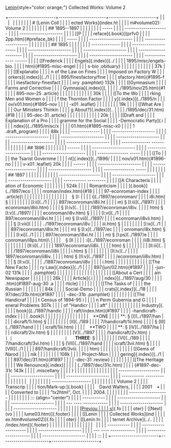 [Lenin](../lifework/worklife/index.htm){style="color: orange;"}
Collected Works: Volume 2

+-----------------------+-----------------------+-----------------------+
|                       |                       |                       |
|                       |                       |                       |
|                       | # [Lenin Coll         |                       |
|                       | ected Works](index.ht |                       |
|                       | m#volume02): Volume 2 |                       |
|                       |                       |                       |
|                       | ## 1895\--1897        |                       |
|                       |                       |                       |
|                       |   -----               |                       |
|                       | --------------------- |                       |
|                       | --------------------- |                       |
|                       |    [[P                |                       |
|                       | reface]{.book}](prfv0 |                       |
|                       | 2pp.htm){#preface_bk} |                       |
|                       |   -----               |                       |
|                       | --------------------- |                       |
|                       | --------------------- |                       |
|                       |                       |                       |
|                       | ## 1895               |                       |
|                       |                       |                       |
|                       |   --------------      |                       |
|                       | --------------------- |                       |
|                       | --------------------- |                       |
|                       | --------------------- |                       |
|                       | --------------------- |                       |
|                       | --------------------- |                       |
|                       | --------------------- |                       |
|                       | -------------- ------ |                       |
|                       |   [[Frederick         |                       |
|                       |  Engels]{.index}](../ |                       |
|                       | 1895/misc/engels-bio. |                       |
|                       | htm){#1895-misc-engel |                       |
|                       | s-bio .obituary}      |                       |
|                       |                       |                       |
|                       |                       |                       |
|                       |                   37k |                       |
|                       |   [[Explanatio        |                       |
|                       | n of the Law on Fines |                       |
|                       |  Imposed on Factory W |                       |
|                       | orkers]{.index}](../1 |                       |
|                       | 895/finesfactory/fine |                       |
|                       | sfactory.htm){#1895-f |                       |
|                       | inesfactory-finesfact |                       |
|                       | ory .pamphlet}   132k |                       |
|                       |   [[Gymnasium         |                       |
|                       |  Farms and Corrective |                       |
|                       |  Gymnasia]{.index}](. |                       |
|                       | ./1895/nov/25.htm){#1 |                       |
|                       | 895-nov-25 .article}  |                       |
|                       |                       |                       |
|                       |                       |                       |
|                       |                   30k |                       |
|                       |   [[To the Wo         |                       |
|                       | rking Men and Women o |                       |
|                       | f the Thornton Factor |                       |
|                       | y]{.index}](../1895/n |                       |
|                       | ov/x01.htm){#1895-nov |                       |
|                       | -x01 .leaflet}        |                       |
|                       |                       |                       |
|                       |                   19k |                       |
|                       |   [[What Are          |                       |
|                       | Our Ministers Thinkin |                       |
|                       | g About?]{.index}](.. |                       |
|                       | /1895/dec/31.htm){#18 |                       |
|                       | 95-dec-31 .article}   |                       |
|                       |                       |                       |
|                       |                       |                       |
|                       |                   20k |                       |
|                       |   [[Draft and         |                       |
|                       |  Explanation of a Pro |                       |
|                       | gramme for the Social |                       |
|                       | -Democratic Party]{.i |                       |
|                       | ndex}](../1895/misc/x |                       |
|                       | 01.htm){#1895-misc-x0 |                       |
|                       | 1 .draft_program}     |                       |
|                       |                   88k |                       |
|                       |   --------------      |                       |
|                       | --------------------- |                       |
|                       | --------------------- |                       |
|                       | --------------------- |                       |
|                       | --------------------- |                       |
|                       | --------------------- |                       |
|                       | --------------------- |                       |
|                       | -------------- ------ |                       |
|                       |                       |                       |
|                       | ## 1896               |                       |
|                       |                       |                       |
|                       |   ------              |                       |
|                       | --------------------- |                       |
|                       | --------------------- |                       |
|                       | --------------------- |                       |
|                       | --------------- ----- |                       |
|                       |   [[To                |                       |
|                       |  the Tsarist Governme |                       |
|                       | nt]{.index}](../1896/ |                       |
|                       | nov/x01.htm){#1896-no |                       |
|                       | v-x01 .leaflet}   20k |                       |
|                       |   ------              |                       |
|                       | --------------------- |                       |
|                       | --------------------- |                       |
|                       | --------------------- |                       |
|                       | --------------- ----- |                       |
|                       |                       |                       |
|                       | ## 1897               |                       |
|                       |                       |                       |
|                       |                       |                       |
|                       |  -------------------- |                       |
|                       | --------------------- |                       |
|                       | --------------------- |                       |
|                       | ----------- --------- |                       |
|                       |   [[A Characteris     |                       |
|                       | ation of Economic     |                       |
|                       |                       |                       |
|                       |                  524k |                       |
|                       |   Romanticism         |                       |
|                       | ]{.book}](../1897/eco |                       |
|                       | nroman/index.htm){#18 |                       |
|                       | 97-econroman-index    |                       |
|                       |   .article}\          |                       |
|                       |                       |                       |
|                       |                       |                       |
|                       |                       |                       |
|                       |   `   ` § [I:         |                       |
|                       | i](../1897/econroman/ |                       |
|                       | i8i.htm) §            |                       |
|                       |                       |                       |
|                       |   [I:ii](../1         |                       |
|                       | 897/econroman/i8ii.ht |                       |
|                       | m) § [I:iii](../1897/ |                       |
|                       | econroman/i8iii.htm)  |                       |
|                       |   § [I:iv](..         |                       |
|                       | /1897/econroman/i8iv. |                       |
|                       | htm) § [I:v](../1897/ |                       |
|                       | econroman/i8v.htm) §  |                       |
|                       |   [I:vi](../1         |                       |
|                       | 897/econroman/i8vi.ht |                       |
|                       | m) § [I:vii](../1897/ |                       |
|                       | econroman/i8vii.htm)  |                       |
|                       |   § [I:viii](         |                       |
|                       | ../1897/econroman/i8v |                       |
|                       | iii.htm) §            |                       |
|                       |                       |                       |
|                       |   [I:ix](../1         |                       |
|                       | 897/econroman/i8ix.ht |                       |
|                       | m) § [I:x](../1897/ec |                       |
|                       | onroman/i8x.htm) §    |                       |
|                       |   [I:xi](../1         |                       |
|                       | 897/econroman/i8xi.ht |                       |
|                       | m) § [I:ps](../1897/e |                       |
|                       | conroman/i8ps.htm)\   |                       |
|                       |   `   ` § [II         |                       |
|                       | :i](../1897/econroman |                       |
|                       | /ii8i.htm) §          |                       |
|                       |                       |                       |
|                       |   [II:ii](../         |                       |
|                       | 1897/econroman/ii8ii. |                       |
|                       | htm) §                |                       |
|                       |                       |                       |
|                       |   [II:iii](..         |                       |
|                       | /1897/econroman/ii8ii |                       |
|                       | i.htm) §              |                       |
|                       |                       |                       |
|                       |   [II:iv](../         |                       |
|                       | 1897/econroman/ii8iv. |                       |
|                       | htm) § [II:v](../1897 |                       |
|                       | /econroman/ii8v.htm)  |                       |
|                       |   § [II:vi](.         |                       |
|                       | ./1897/econroman/ii8v |                       |
|                       | i.htm)                |                       |
|                       |                       |                       |
|                       |                       |                       |
|                       |   [[The New Facto     |                       |
|                       | ry Law]{.index}](../1 |                       |
|                       | 897/jun/02.htm){#1897 |                       |
|                       | -jun-02          131k |                       |
|                       |   .pamphlet}          |                       |
|                       |                       |                       |
|                       |                       |                       |
|                       |                       |                       |
|                       |                       |                       |
|                       |   [[About a Cert      |                       |
|                       | ain Newspaper         |                       |
|                       |                       |                       |
|                       |                   26k |                       |
|                       |   Article]{.i         |                       |
|                       | ndex}](../1897/aug/30 |                       |
|                       | .htm){#1897-aug-30 .a |                       |
|                       | rticle}               |                       |
|                       |                       |                       |
|                       |   [[The Tasks of      |                       |
|                       |  the Russian          |                       |
|                       |                       |                       |
|                       |                   84k |                       |
|                       |   Social-Demo         |                       |
|                       | crats]{.index}](../18 |                       |
|                       | 97/dec/31b.htm){#1897 |                       |
|                       | -dec-31b .pamphlet}   |                       |
|                       |                       |                       |
|                       |   [[The Handicraf     |                       |
|                       | t Census of 1894-95 i |                       |
|                       | n Perm Gubernia and G |                       |
|                       | eneral Problems  307k |                       |
|                       |   of "Handicr         |                       |
|                       | aft"                  |                       |
|                       |                       |                       |
|                       |                       |                       |
|                       |   Industry]{.         |                       |
|                       | book}](../1897/handic |                       |
|                       | raft/index.htm){#1897 |                       |
|                       | -handicraft-index     |                       |
|                       |   .book}\             |                       |
|                       |                       |                       |
|                       |                       |                       |
|                       |                       |                       |
|                       |   `   ` **ONE         |                       |
|                       | **: § [I](../1897/han |                       |
|                       | dicraft/1i.htm) §     |                       |
|                       |                       |                       |
|                       |   [II](../189         |                       |
|                       | 7/handicraft/1ii.htm) |                       |
|                       |  § [III](../1897/hand |                       |
|                       | icraft/1iii.htm)      |                       |
|                       |   `   ` **TWO         |                       |
|                       | **: § [IV](../1897/ha |                       |
|                       | ndicraft/2iv.htm) §   |                       |
|                       |                       |                       |
|                       |   [V](../1897         |                       |
|                       | /handicraft/2v.htm) ` |                       |
|                       |    ` **THREE**: §     |                       |
|                       |                       |                       |
|                       |   [VI](../189         |                       |
|                       | 7/handicraft/3vi.htm) |                       |
|                       |  § [VII](../1897/hand |                       |
|                       | icraft/3vii.htm) §    |                       |
|                       |   [VIII](../1         |                       |
|                       | 897/handicraft/3viii. |                       |
|                       | htm)                  |                       |
|                       |                       |                       |
|                       |                       |                       |
|                       |   [[Gems of Narod     |                       |
|                       | nik                   |                       |
|                       |                       |                       |
|                       |                  108k |                       |
|                       |   Project-Mon         |                       |
|                       | gering]{.index}](../1 |                       |
|                       | 897/dec/31.htm){#1897 |                       |
|                       | -dec-31 .review}      |                       |
|                       |                       |                       |
|                       |   [[The Heritage      |                       |
|                       | We Renounce]{.index}] |                       |
|                       | (../1897/dec/31c.htm) |                       |
|                       | {#1897-dec-31c   143k |                       |
|                       |   .miscellany         |                       |
|                       | }                     |                       |
|                       |                       |                       |
|                       |                       |                       |
|                       |                       |                       |
|                       |  -------------------- |                       |
|                       | --------------------- |                       |
|                       | --------------------- |                       |
|                       | ----------- --------- |                       |
|                       |                       |                       |
|                       |                       |                       |
|                       |                       |                       |
|                       | -------------------   |                       |
|                       |                       |                       |
|                       | [ Volume 2            |                       |
|                       | Transcrip             |                       |
|                       | tion/Mark-up:]{.book} |                       |
|                       | `   ` David Walters,  |                       |
|                       | 2001 `   ` •          |                       |
|                       | Converted to          |                       |
|                       | \"tx2html\", Oct.     |                       |
|                       | 2004.                 |                       |
|                       |                       |                       |
|                       | -------------------   |                       |
|                       |                       |                       |
|                       | ::: {align="center"}  |                       |
|                       |   -----------         |                       |
|                       | --------------------- |                       |
|                       | --------------------- |                       |
|                       | --- ---- ------------ |                       |
|                       | --------------------- |                       |
|                       | --------------------- |                       |
|                       |                       |                       |
|                       |             [[Previou |                       |
|                       | s](volume01.htm)]{.fo |                       |
|                       | oter} \|   [[Next](vo |                       |
|                       | lume03.htm)]{.footer} |                       |
|                       |     [[Lenin           |                       |
|                       |  Collected Works](ind |                       |
|                       | ex.htm#volume02)]{.fo |                       |
|                       | oter} \|   [[Lenin In |                       |
|                       | ternet Archive](../.. |                       |
|                       | /index.htm)]{.footer} |                       |
|                       |                       |                       |
|                       |                       |                       |
|                       |                       |                       |
|                       |                       |                       |
|                       |   -----------         |                       |
|                       | --------------------- |                       |
|                       | --------------------- |                       |
|                       | --- ---- ------------ |                       |
|                       | --------------------- |                       |
|                       | --------------------- |                       |
|                       | :::                   |                       |
+-----------------------+-----------------------+-----------------------+

 

 

 
